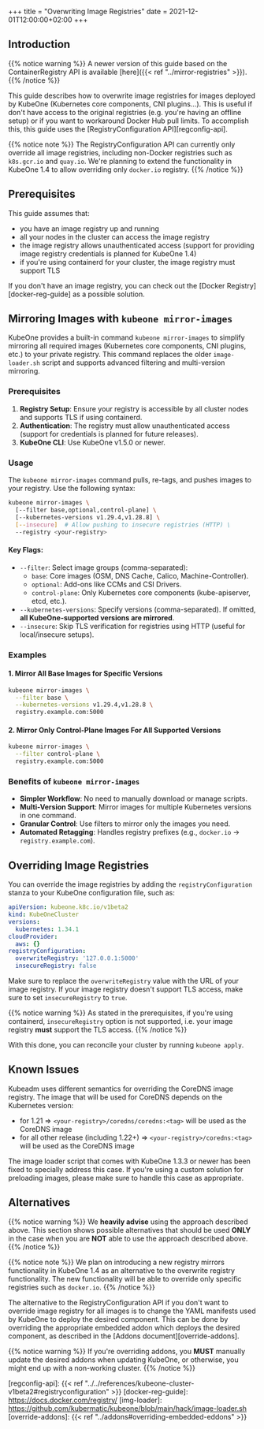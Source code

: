 +++
title = "Overwriting Image Registries"
date = 2021-12-01T12:00:00+02:00
+++

## Introduction

{{% notice warning %}}
A newer version of this guide based on the ContainerRegistry API is available
[here]({{< ref "../mirror-registries" >}}).
{{% /notice %}}

This guide describes how to overwrite image registries for images deployed by
KubeOne (Kubernetes core components, CNI plugins...). This is useful if don't
have access to the original registries (e.g. you're having an offline setup)
or if you want to workaround Docker Hub pull limits. To accomplish this, this
guide uses the [RegistryConfiguration API][regconfig-api].

{{% notice note %}}
The RegistryConfiguration API can currently only override all image registries,
including non-Docker registries such as `k8s.gcr.io` and `quay.io`. We're
planning to extend the functionality in KubeOne 1.4 to allow overriding only
`docker.io` registry.
{{% /notice %}}

## Prerequisites

This guide assumes that:

* you have an image registry up and running
* all your nodes in the cluster can access the image registry
* the image registry allows unauthenticated access (support for providing
  image registry credentials is planned for KubeOne 1.4)
* if you're using containerd for your cluster, the image registry must support
  TLS

If you don't have an image registry, you can check out the
[Docker Registry][docker-reg-guide] as a possible solution.

## Mirroring Images with `kubeone mirror-images`

KubeOne provides a built-in command `kubeone mirror-images` to simplify mirroring all required images (Kubernetes core components, CNI plugins, etc.) to your private registry. This command replaces the older `image-loader.sh` script and supports advanced filtering and multi-version mirroring.

### Prerequisites

1. **Registry Setup**: Ensure your registry is accessible by all cluster nodes and supports TLS if using containerd.
2. **Authentication**: The registry must allow unauthenticated access (support for credentials is planned for future releases).
3. **KubeOne CLI**: Use KubeOne v1.5.0 or newer.

### Usage

The `kubeone mirror-images` command pulls, re-tags, and pushes images to your registry. Use the following syntax:

```bash
kubeone mirror-images \
  [--filter base,optional,control-plane] \
  [--kubernetes-versions v1.29.4,v1.28.8] \
  [--insecure]  # Allow pushing to insecure registries (HTTP) \
  --registry <your-registry> 
```

#### Key Flags:
- `--filter`: Select image groups (comma-separated):
  - `base`: Core images (OSM, DNS Cache, Calico, Machine-Controller).
  - `optional`: Add-ons like CCMs and CSI Drivers.
  - `control-plane`: Only Kubernetes core components (kube-apiserver, etcd, etc.).
- `--kubernetes-versions`: Specify versions (comma-separated). If omitted, **all KubeOne-supported versions are mirrored**.
- `--insecure`: Skip TLS verification for registries using HTTP (useful for local/insecure setups).

### Examples

#### 1. Mirror All Base Images for Specific Versions
```bash
kubeone mirror-images \
  --filter base \
  --kubernetes-versions v1.29.4,v1.28.8 \
  registry.example.com:5000 
```

#### 2. Mirror Only Control-Plane Images For All Supported Versions
```bash
kubeone mirror-images \
  --filter control-plane \
  registry.example.com:5000
```

### Benefits of `kubeone mirror-images`
- **Simpler Workflow**: No need to manually download or manage scripts.
- **Multi-Version Support**: Mirror images for multiple Kubernetes versions in one command.
- **Granular Control**: Use filters to mirror only the images you need.
- **Automated Retagging**: Handles registry prefixes (e.g., `docker.io` → `registry.example.com`).

## Overriding Image Registries

You can override the image registries by adding the `registryConfiguration`
stanza to your KubeOne configuration file, such as:

```yaml
apiVersion: kubeone.k8c.io/v1beta2
kind: KubeOneCluster
versions:
  kubernetes: 1.34.1
cloudProvider:
  aws: {}
registryConfiguration:
  overwriteRegistry: '127.0.0.1:5000'
  insecureRegistry: false
```

Make sure to replace the `overwriteRegistry` value with the URL of your image
registry. If your image registry doesn't support TLS access, make sure to set
`insecureRegistry` to `true`.

{{% notice warning %}}
As stated in the prerequisites, if you're using containerd, `insecureRegistry`
option is not supported, i.e. your image registry **must** support the TLS
access.
{{% /notice %}}

With this done, you can reconcile your cluster by running `kubeone apply`.

## Known Issues

Kubeadm uses different semantics for overriding the CoreDNS image registry.
The image that will be used for CoreDNS depends on the Kubernetes version:

* for 1.21 => `<your-registry>/coredns/coredns:<tag>` will be used as the
  CoreDNS image
* for all other release (including 1.22+) => `<your-registry>/coredns:<tag>`
  will be used as the CoreDNS image

The image loader script that comes with KubeOne 1.3.3 or newer has been fixed
to specially address this case. If you're using a custom solution for
preloading images, please make sure to handle this case as appropriate.

## Alternatives

{{% notice warning %}}
We **heavily advise** using the approach described above. This section shows
possible alternatives that should be used **ONLY** in the case when you are
**NOT** able to use the approach described above.
{{% /notice %}}

{{% notice note %}}
We plan on introducing a new registry mirrors functionality in KubeOne 1.4 as
an alternative to the overwrite registry functionality. The new functionality
will be able to override only specific registries such as `docker.io`.
{{% /notice %}}

The alternative to the RegistryConfiguration API if you don't want to override
image registry for all images is to change the YAML manifests used by KubeOne
to deploy the desired component. This can be done by overriding the appropriate
embedded addon which deploys the desired component, as described in the
[Addons document][override-addons].

{{% notice warning %}}
If you're overriding addons, you **MUST** manually update the desired addons
when updating KubeOne, or otherwise, you might end up with a non-working
cluster.
{{% /notice %}}

[regconfig-api]: {{< ref "../../references/kubeone-cluster-v1beta2#registryconfiguration" >}}
[docker-reg-guide]: https://docs.docker.com/registry/
[img-loader]: https://github.com/kubermatic/kubeone/blob/main/hack/image-loader.sh
[override-addons]: {{< ref "../addons#overriding-embedded-eddons" >}}
